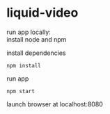 # liquid-video  

run app locally:  
install node and npm  

install dependencies  
```
npm install
```

run app
```
npm start
```

launch browser at localhost:8080
